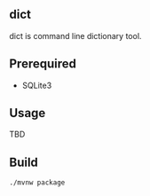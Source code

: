 dict
---
dict is command line dictionary tool.

## Prerequired
- SQLite3

## Usage
TBD

## Build
```
./mvnw package
```
